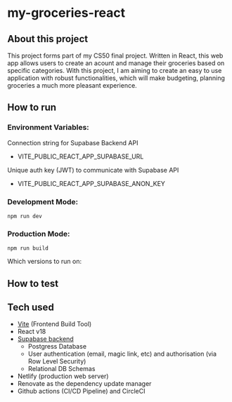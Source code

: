 # my-groceries-react
## About this project

This project forms part of my CS50 final project. Written in React, this web app allows users to create an acount and manage their groceries based on specific categories. With this project, I am aiming to create an easy to use application with robust functionalities, which will make budgeting, planning groceries a much more pleasant experience.

## How to run
### Environment Variables:

Connection string for Supabase Backend API
- VITE_PUBLIC_REACT_APP_SUPABASE_URL

Unique auth key (JWT) to communicate with Supabase API  
- VITE_PUBLIC_REACT_APP_SUPABASE_ANON_KEY


### Development Mode:
```node
npm run dev
```

### Production Mode:
```node
npm run build
```

Which versions to run on:

## How to test

## Tech used
- [Vite](https://vitejs.dev/) (Frontend Build Tool)
- React v18
- [Supabase backend](https://supabase.com/)
  - Postgress Database 
  - User authentication (email, magic link, etc) and authorisation (via Row Level Security)
  - Relational DB Schemas
- Netlify (production web server)
- Renovate as the dependency update manager
- Github actions (CI/CD Pipeline) and CircleCI
